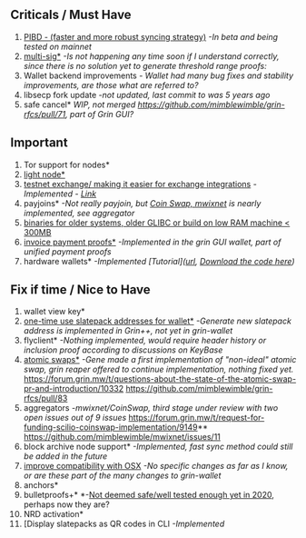 ## Criticals / Must Have

1. [PIBD - (faster and more robust syncing strategy)](https://github.com/stakervali/grin-wishlist/issues/6)
  *-In beta and being tested on mainnet*
2. [multi-sig*](https://github.com/stakervali/grin-wishlist/issues/2)
  *-Is not happening any time soon if I understand correctly, since there is no solution yet to generate threshold range proofs:*
3. Wallet backend improvements
  *- Wallet had many bug fixes and stability improvements, are those what are referred to?*
4. libsecp fork update 
   *-not updated, last commit to was 5 years ago*
5. safe cancel*
*WIP, not merged https://github.com/mimblewimble/grin-rfcs/pull/71, part of Grin GUI?*

## Important

1. Tor support for nodes*
2. [light node*](https://github.com/stakervali/grin-wishlist/issues/7)
3. [testnet exchange/ making it easier for exchange integrations](https://github.com/stakervali/grin-wishlist/issues/4)
 *-Implemented - [Link](https://github.com/pkariz/grin-wallet/tree/fix/invoice-issues)*
4. payjoins*
  *-Not really payjoin, but [Coin Swap, mwixnet]([url](https://forum.grin.mw/t/request-for-funding-scilio-coinswap-implementation/9149)) is nearly implemented, see aggregator*
5. [binaries for older systems, older GLIBC or build on low RAM machine < 300MB]()
7. [invoice payment proofs*](https://github.com/stakervali/grin-wishlist/issues/10)
    *-Implemented in the grin GUI wallet, part of unified payment proofs*
8. hardware wallets*
  *-Implemented [Tutorial]([url](https://www.youtube.com/playlist?list=PLb1nuT3sFYbD_sydCVCngbvATsm9RwWyF), [Download the code here]([url](https://github.com/NicolasFlamel1/ledger-live/releases)))* 

## Fix if time / Nice to Have

1. wallet view key*
2. [one-time use slatepack addresses for wallet*](https://github.com/stakervali/grin-wishlist/issues/11)
  *-Generate new slatepack address is implemented in Grin++, not yet in grin-wallet*
3. flyclient*
   *-Nothing implemented, would require header history or inclusion proof according to discussions on KeyBase*
4. [atomic swaps*](https://github.com/stakervali/grin-wishlist/issues/1)
  *-Gene made a first implementation of "non-ideal" atomic swap, grin reaper offered to continue implementation, nothing fixed yet.*
  https://forum.grin.mw/t/questions-about-the-state-of-the-atomic-swap-pr-and-introduction/10332
  https://github.com/mimblewimble/grin-rfcs/pull/83
5. aggregators
  *-mwixnet/CoinSwap, third stage under review with two open issues out of 9 issues*
https://forum.grin.mw/t/request-for-funding-scilio-coinswap-implementation/9149**
https://github.com/mimblewimble/mwixnet/issues/11
6. block archive node support*
   *-Implemented, fast sync method could still be added in the future*
7. [improve compatibility with OSX](https://github.com/stakervali/grin-wishlist/issues/3)
  *-No specific changes as far as I know, or are these part of the many changes to grin-wallet*
8. anchors*
9. bulletproofs+*
  *-[Not deemed safe/well tested enough yet in 2020](keybase://chat/grincoin#dev/5873), perhaps now they are? 
10. NRD activation*
11. [Display slatepacks as QR codes in CLI
  *-Implemented*

